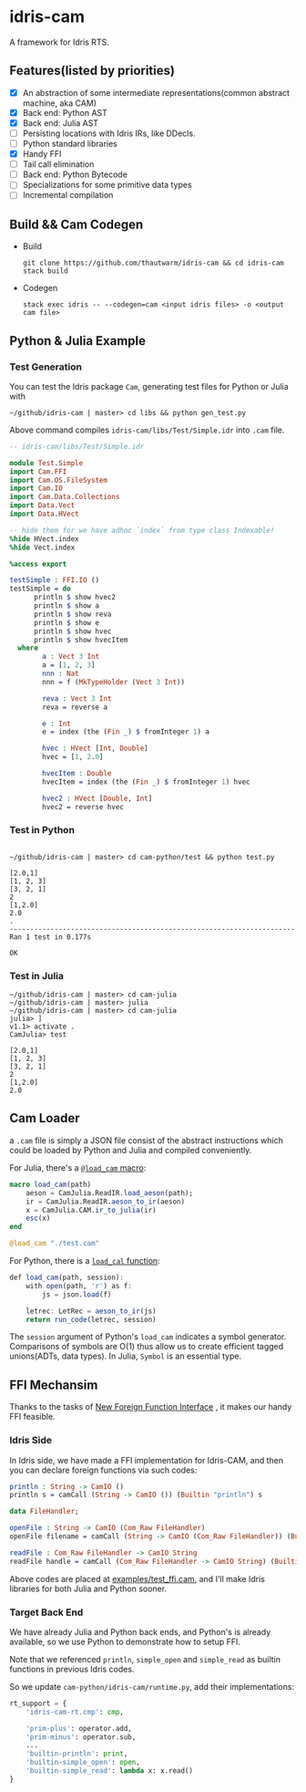 # idris-cam

A framework for Idris RTS.


## Features(listed by priorities)

- [x] An abstraction of some intermediate representations(common abstract machine, aka CAM)
- [x] Back end: Python AST
- [x] Back end: Julia AST
- [ ] Persisting locations with Idris IRs, like DDecls.
- [ ] Python standard libraries
- [x] Handy FFI
- [ ] Tail call elimination
- [ ] Back end: Python Bytecode
- [ ] Specializations for some primitive data types
- [ ] Incremental compilation

## Build && Cam Codegen

- Build

    ```
    git clone https://github.com/thautwarm/idris-cam && cd idris-cam
    stack build
    ```

- Codegen

    ```
    stack exec idris -- --codegen=cam <input idris files> -o <output cam file>
    ```


## Python & Julia Example


### Test Generation

You can test the Idris package `Cam`, generating test files for Python or Julia with

```
~/github/idris-cam | master> cd libs && python gen_test.py
```

Above command compiles `idris-cam/libs/Test/Simple.idr` into `.cam` file.

```idris
-- idris-cam/libs/Test/Simple.idr

module Test.Simple
import Cam.FFI
import Cam.OS.FileSystem
import Cam.IO
import Cam.Data.Collections
import Data.Vect
import Data.HVect

-- hide them for we have adhoc `index` from type class Indexable!
%hide HVect.index
%hide Vect.index

%access export

testSimple : FFI.IO ()
testSimple = do
      println $ show hvec2
      println $ show a
      println $ show reva
      println $ show e
      println $ show hvec
      println $ show hvecItem
  where
        a : Vect 3 Int
        a = [1, 2, 3]
        nnn : Nat
        nnn = f (MkTypeHolder (Vect 3 Int))

        reva : Vect 3 Int
        reva = reverse a

        e : Int
        e = index (the (Fin _) $ fromInteger 1) a

        hvec : HVect [Int, Double]
        hvec = [1, 2.0]

        hvecItem : Double
        hvecItem = index (the (Fin _) $ fromInteger 1) hvec

        hvec2 : HVect [Double, Int]
        hvec2 = reverse hvec
```

### Test in Python

```

~/github/idris-cam | master> cd cam-python/test && python test.py

[2.0,1]
[1, 2, 3]
[3, 2, 1]
2
[1,2.0]
2.0
.
----------------------------------------------------------------------
Ran 1 test in 0.177s

OK
```

### Test in Julia

```
~/github/idris-cam | master> cd cam-julia
~/github/idris-cam | master> julia
~/github/idris-cam | master> cd cam-julia
julia> ]
v1.1> activate .
CamJulia> test

[2.0,1]
[1, 2, 3]
[3, 2, 1]
2
[1,2.0]
2.0
```


## Cam Loader

a `.cam` file is simply a JSON file consist of the abstract instructions which could be loaded by Python and Julia and compiled conveniently.

For Julia, there's a [`@load_cam` macro](https://github.com/thautwarm/idris-cam/blob/master/cam-julia/test/runtests.jl):

```julia
macro load_cam(path)
    aeson = CamJulia.ReadIR.load_aeson(path);
    ir = CamJulia.ReadIR.aeson_to_ir(aeson)
    x = CamJulia.CAM.ir_to_julia(ir)
    esc(x)
end

@load_cam "./test.cam"
```

For Python, there is a [`load_cal` function](https://github.com/thautwarm/idris-cam/blob/master/cam-python/test/test.py):

```julia
def load_cam(path, session):
    with open(path, 'r') as f:
        js = json.load(f)

    letrec: LetRec = aeson_to_ir(js)
    return run_code(letrec, session)
```

The `session` argument of Python's `load_cam` indicates a symbol generator. Comparisons of symbols are O(1) thus allow us to
create efficient tagged unions(ADTs, data types). In Julia, `Symbol` is an essential type.

## FFI Mechansim


Thanks to the tasks of [New Foreign Function Interface](http://docs.idris-lang.org/en/latest/reference/ffi.html)
, it makes our handy FFI feasible.

### Idris Side

In Idris side, we have made a FFI implementation for Idris-CAM, and then you can
declare foreign functions via such codes:

```idris
println : String -> CamIO ()
println s = camCall (String -> CamIO ()) (Builtin "println") s

data FileHandler;

openFile : String -> CamIO (Com_Raw FileHandler)
openFile filename = camCall (String -> CamIO (Com_Raw FileHandler)) (Builtin "simple_open") filename

readFile : Com_Raw FileHandler -> CamIO String
readFile handle = camCall (Com_Raw FileHandler -> CamIO String) (Builtin "simple_read") handle
```

Above codes are placed at [examples/test_ffi.cam](https://github.com/thautwarm/idris-cam/blob/master/examples/test_ffi.idr), and I'll make Idris libraries for both Julia and Python sooner.


### Target Back End

We have already Julia and Python back ends, and Python's is already available, so we use Python to demonstrate how
to setup FFI.

Note that we referenced `println`, `simple_open` and `simple_read` as builtin functions in previous Idris codes.

So we update `cam-python/idris-cam/runtime.py`, add their
implementations:

```python
rt_support = {
    'idris-cam-rt.cmp': cmp,

    'prim-plus': operator.add,
    'prim-minus': operator.sub,
    ...
    'builtin-println': print,
    'builtin-simple_open': open,
    'builtin-simple_read': lambda x: x.read()
}
```